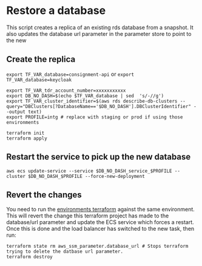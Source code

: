 # Restore a database

This script creates a replica of an existing rds database from a snapshot. It also updates the database url parameter in the parameter store to point to the new   

## Create the replica
`export TF_VAR_database=consignment-api` or `export TF_VAR_database=keycloak`


```
export TF_VAR_tdr_account_number=xxxxxxxxxxx
export DB_NO_DASH=$(echo $TF_VAR_database | sed  's/-//g')
export TF_VAR_cluster_identifier=$(aws rds describe-db-clusters --query="DBClusters[?DatabaseName=='$DB_NO_DASH'].DBClusterIdentifier" --output text)
export PROFILE=intg # replace with staging or prod if using those environments

terraform init
terraform apply
```

## Restart the service to pick up the new database
```
aws ecs update-service --service $DB_NO_DASH_service_$PROFILE --cluster $DB_NO_DASH_$PROFILE --force-new-deployment
```

## Revert the changes

You need to run the [environments terraform](https://github.com/nationalarchives/tdr-terraform-environments) against the same environment. This will revert the change this terraform project has made to the database/url parameter and update the ECS service which forces a restart. Once this is done and the load balancer has switched to the new task, then run: 
```
terraform state rm aws_ssm_parameter.database_url # Stops terraform trying to delete the datbase url parameter.
terraform destroy
```
